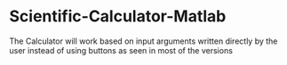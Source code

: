 # Scientific-Calculator-Matlab
The Calculator will work based on input arguments written directly by the user instead of using buttons as seen in most of the versions
